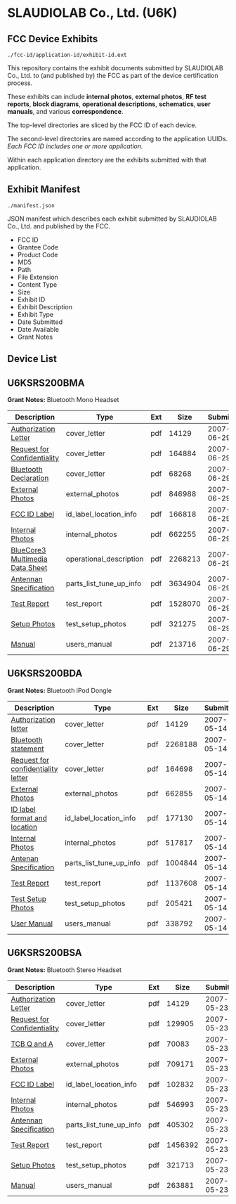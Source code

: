 # SLAUDIOLAB Co., Ltd. (U6K)
## FCC Device Exhibits

```
./fcc-id/application-id/exhibit-id.ext
```

This repository contains the exhibit documents submitted by SLAUDIOLAB Co., Ltd. to (and published by) the FCC as part of the device certification process.

These exhibits can include **internal photos**, **external photos**, **RF test reports**, **block diagrams**, **operational descriptions**, **schematics**, **user manuals**, and various **correspondence**.

The top-level directories are sliced by the FCC ID of each device.

The second-level directories are named according to the application UUIDs. *Each FCC ID includes one or more application.*

Within each application directory are the exhibits submitted with that application. 

## Exhibit Manifest

```
./manifest.json
```

JSON manifest which describes each exhibit submitted by SLAUDIOLAB Co., Ltd. and published by the FCC.

- FCC ID
- Grantee Code
- Product Code
- MD5
- Path
- File Extension
- Content Type
- Size
- Exhibit ID
- Exhibit Description
- Exhibit Type
- Date Submitted
- Date Available
- Grant Notes

## Device List
## U6KSRS200BMA
**Grant Notes:** Bluetooth Mono Headset

| Description | Type | Ext | Size | Submitted | Available |
| ----------- | ---- | --- | ---- | --------- | --------- |
| [Authorization Letter](U6KSRS200BMA/920f945ba35e60384d105e1e2a6c7eb1/781306.pdf) | cover_letter | pdf | 14129 | 2007-06-29 | 2007-06-29 |
| [Request for Confidentiality](U6KSRS200BMA/920f945ba35e60384d105e1e2a6c7eb1/810196.pdf) | cover_letter | pdf | 164884 | 2007-06-29 | 2007-06-29 |
| [Bluetooth Declaration](U6KSRS200BMA/920f945ba35e60384d105e1e2a6c7eb1/810197.pdf) | cover_letter | pdf | 68268 | 2007-06-29 | 2007-06-29 |
| [External Photos](U6KSRS200BMA/920f945ba35e60384d105e1e2a6c7eb1/810203.pdf) | external_photos | pdf | 846988 | 2007-06-29 | 2007-06-29 |
| [FCC ID Label](U6KSRS200BMA/920f945ba35e60384d105e1e2a6c7eb1/810204.pdf) | id_label_location_info | pdf | 166818 | 2007-06-29 | 2007-06-29 |
| [Internal Photos](U6KSRS200BMA/920f945ba35e60384d105e1e2a6c7eb1/810205.pdf) | internal_photos | pdf | 662255 | 2007-06-29 | 2007-06-29 |
| [BlueCore3 Multimedia Data Sheet](U6KSRS200BMA/920f945ba35e60384d105e1e2a6c7eb1/810202.pdf) | operational_description | pdf | 2268213 | 2007-06-29 | 2007-06-29 |
| [Antennan Specification](U6KSRS200BMA/920f945ba35e60384d105e1e2a6c7eb1/810201.pdf) | parts_list_tune_up_info | pdf | 3634904 | 2007-06-29 | 2007-06-29 |
| [Test Report](U6KSRS200BMA/920f945ba35e60384d105e1e2a6c7eb1/810206.pdf) | test_report | pdf | 1528070 | 2007-06-29 | 2007-06-29 |
| [Setup Photos](U6KSRS200BMA/920f945ba35e60384d105e1e2a6c7eb1/810207.pdf) | test_setup_photos | pdf | 321275 | 2007-06-29 | 2007-06-29 |
| [Manual](U6KSRS200BMA/920f945ba35e60384d105e1e2a6c7eb1/810211.pdf) | users_manual | pdf | 213716 | 2007-06-29 | 2007-06-29 |
## U6KSRS200BDA
**Grant Notes:** Bluetooth iPod Dongle

| Description | Type | Ext | Size | Submitted | Available |
| ----------- | ---- | --- | ---- | --------- | --------- |
| [Authorization letter](U6KSRS200BDA/a24c9df79d92643a20c450a6cb6b113f/781306.pdf) | cover_letter | pdf | 14129 | 2007-05-14 | 2007-05-14 |
| [Bluetooth statement](U6KSRS200BDA/a24c9df79d92643a20c450a6cb6b113f/669784.pdf) | cover_letter | pdf | 2268188 | 2007-05-14 | 2007-05-14 |
| [Request for confidentiality letter](U6KSRS200BDA/a24c9df79d92643a20c450a6cb6b113f/791952.pdf) | cover_letter | pdf | 164698 | 2007-05-14 | 2007-05-14 |
| [External Photos](U6KSRS200BDA/a24c9df79d92643a20c450a6cb6b113f/791955.pdf) | external_photos | pdf | 662855 | 2007-05-14 | 2007-05-14 |
| [ID label format and location](U6KSRS200BDA/a24c9df79d92643a20c450a6cb6b113f/791948.pdf) | id_label_location_info | pdf | 177130 | 2007-05-14 | 2007-05-14 |
| [Internal Photos](U6KSRS200BDA/a24c9df79d92643a20c450a6cb6b113f/791956.pdf) | internal_photos | pdf | 517817 | 2007-05-14 | 2007-05-14 |
| [Antenan Specification](U6KSRS200BDA/a24c9df79d92643a20c450a6cb6b113f/791953.pdf) | parts_list_tune_up_info | pdf | 1004844 | 2007-05-14 | 2007-05-14 |
| [Test Report](U6KSRS200BDA/a24c9df79d92643a20c450a6cb6b113f/791949.pdf) | test_report | pdf | 1137608 | 2007-05-14 | 2007-05-14 |
| [Test Setup Photos](U6KSRS200BDA/a24c9df79d92643a20c450a6cb6b113f/791960.pdf) | test_setup_photos | pdf | 205421 | 2007-05-14 | 2007-05-14 |
| [User Manual](U6KSRS200BDA/a24c9df79d92643a20c450a6cb6b113f/791957.pdf) | users_manual | pdf | 338792 | 2007-05-14 | 2007-05-14 |
## U6KSRS200BSA
**Grant Notes:** Bluetooth Stereo Headset

| Description | Type | Ext | Size | Submitted | Available |
| ----------- | ---- | --- | ---- | --------- | --------- |
| [Authorization Letter](U6KSRS200BSA/399b44a8ad2f3a95726d544a68053a1b/781306.pdf) | cover_letter | pdf | 14129 | 2007-05-23 | 2007-05-23 |
| [Request for Confidentiality](U6KSRS200BSA/399b44a8ad2f3a95726d544a68053a1b/795925.pdf) | cover_letter | pdf | 129905 | 2007-05-23 | 2007-05-23 |
| [TCB Q and A](U6KSRS200BSA/399b44a8ad2f3a95726d544a68053a1b/795926.pdf) | cover_letter | pdf | 70083 | 2007-05-23 | 2007-05-23 |
| [External Photos](U6KSRS200BSA/399b44a8ad2f3a95726d544a68053a1b/795930.pdf) | external_photos | pdf | 709171 | 2007-05-23 | 2007-05-23 |
| [FCC ID Label](U6KSRS200BSA/399b44a8ad2f3a95726d544a68053a1b/795931.pdf) | id_label_location_info | pdf | 102832 | 2007-05-23 | 2007-05-23 |
| [Internal Photos](U6KSRS200BSA/399b44a8ad2f3a95726d544a68053a1b/795932.pdf) | internal_photos | pdf | 546993 | 2007-05-23 | 2007-05-23 |
| [Antennan Specification](U6KSRS200BSA/399b44a8ad2f3a95726d544a68053a1b/795933.pdf) | parts_list_tune_up_info | pdf | 405302 | 2007-05-23 | 2007-05-23 |
| [Test Report](U6KSRS200BSA/399b44a8ad2f3a95726d544a68053a1b/795934.pdf) | test_report | pdf | 1456392 | 2007-05-23 | 2007-05-23 |
| [Setup Photos](U6KSRS200BSA/399b44a8ad2f3a95726d544a68053a1b/795935.pdf) | test_setup_photos | pdf | 321713 | 2007-05-23 | 2007-05-23 |
| [Manual](U6KSRS200BSA/399b44a8ad2f3a95726d544a68053a1b/795936.pdf) | users_manual | pdf | 263881 | 2007-05-23 | 2007-05-23 |
